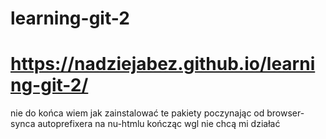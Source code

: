 # learning-git-2
# https://nadziejabez.github.io/learning-git-2/

nie do końca wiem jak zainstalować te pakiety poczynając od browser-synca autoprefixera na nu-htmlu kończąc
wgl nie chcą mi działać
